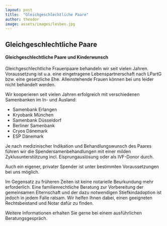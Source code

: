 ```yaml
---
layout: post
title:  "Gleichgeschlechtliche Paare"
author: theodor
image: assets/images/lesben.jpg
---
```


## Gleichgeschlechtliche Paare

#### Gleichgeschlechtliche Paare und Kinderwunsch

Gleichgeschlechtliche Frauenpaare behandeln wir seit vielen Jahren. Voraussetzung ist u.a. eine eingetragene Lebenspartnerschaft nach LPartG bzw. eine gesetzliche Ehe. Alleinstehende Frauen können bei uns leider nicht behandelt werden.

Wir kooperieren seit vielen Jahren erfolgreich mit verschiedenen Samenbanken im In- und Ausland:

- Samenbank Erlangen
- Kryobank München
- Samenbank Düsseldorf
- Berliner Samenbank
- Cryos Dänemark
- ESP Dänemark

Je nach medizinischer Indikation und Behandlungswunsch des Paares führen wir die Spendersamenbehandlungen mit einer milden Zyklusunterstützung incl. Eisprungauslösung oder als IVF-Donor durch. 

Auch ein eigener, privater Spender ist unter bestimmten Voraussetzungen bei uns möglich.

Im Gegensatz zu früheren Zeiten ist keine notarielle Beurkundung mehr erforderlich. Eine familienrechtliche Beratung zur Vorbereitung der gemeinsamen Elternschaft und der dazu notwendigen Stiefkindadoption ist jedoch in jedem Falle ratsam. Wir helfen Ihnen dabei, einen geeigneten Rechtsbeistand und Notar dafür zu finden.

Weitere Informationen erhalten Sie gerne bei einem ausführlichen Beratungsgespräch.
